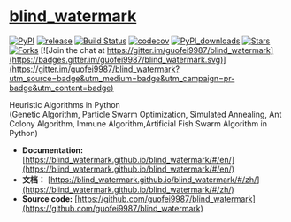 
# [blind_watermark](https://github.com/guofei9987/blind_watermark)

[![PyPI](https://img.shields.io/pypi/v/blind_watermark)](https://pypi.org/project/blind_watermark/)
[![release](https://img.shields.io/github/v/release/guofei9987/blind_watermark)](https://github.com/guofei9987/blind_watermark)
[![Build Status](https://travis-ci.com/guofei9987/blind_watermark.svg?branch=master)](https://travis-ci.com/guofei9987/blind_watermark)
[![codecov](https://codecov.io/gh/guofei9987/blind_watermark/branch/master/graph/badge.svg)](https://codecov.io/gh/guofei9987/blind_watermark)
[![PyPI_downloads](https://img.shields.io/pypi/dm/blind_watermark)](https://pypi.org/project/blind_watermark/)
[![Stars](https://img.shields.io/github/stars/guofei9987/blind_watermark?style=social)](https://github.com/guofei9987/blind_watermark/stargazers)
[![Forks](https://img.shields.io/github/forks/guofei9987/blind_watermark.svg?style=social)](https://github.com/guofei9987/blind_watermark/network/members)
[![Join the chat at https://gitter.im/guofei9987/blind_watermark](https://badges.gitter.im/guofei9987/blind_watermark.svg)](https://gitter.im/guofei9987/blind_watermark?utm_source=badge&utm_medium=badge&utm_campaign=pr-badge&utm_content=badge)



Heuristic Algorithms in Python  
(Genetic Algorithm, Particle Swarm Optimization, Simulated Annealing, Ant Colony Algorithm, Immune Algorithm,Artificial Fish Swarm Algorithm in Python)  


- **Documentation:** [https://blind_watermark.github.io/blind_watermark/#/en/](https://blind_watermark.github.io/blind_watermark/#/en/)
- **文档：** [https://blind_watermark.github.io/blind_watermark/#/zh/](https://blind_watermark.github.io/blind_watermark/#/zh/)  
- **Source code:** [https://github.com/guofei9987/blind_watermark](https://github.com/guofei9987/blind_watermark)

